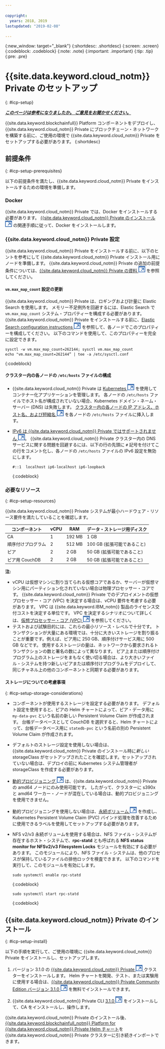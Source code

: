 ```yaml
---

copyright:
  years: 2018, 2019
lastupdated: "2019-02-08"

---
```


{:new_window: target="_blank"}
{:shortdesc: .shortdesc}
{:screen: .screen}
{:codeblock: .codeblock}
{:note: .note}
{:important: .important}
{:tip: .tip}
{:pre: .pre}

# {{site.data.keyword.cloud_notm}} Private のセットアップ
{: #icp-setup}

***[このページは参考になりましたか。 ご意見をお聞かせください。](https://www.surveygizmo.com/s3/4501493/IBM-Blockchain-Documentation)***

{{site.data.keyword.blockchainfull}} Platform コンポーネントをデプロイし、{{site.data.keyword.cloud_notm}} Private にブロックチェーン・ネットワークを構築する前に、ご使用の環境で {{site.data.keyword.cloud_notm}} Private をセットアップする必要があります。
{:shortdesc}

## 前提条件
{: #icp-setup-prerequisites}

以下の前提条件を満たし、{{site.data.keyword.cloud_notm}} Private をインストールするための環境を準備します。

### Docker
{{site.data.keyword.cloud_notm}} Private では、Docker をインストールする必要があります。 [{{site.data.keyword.cloud_notm}} Private のインストール ![外部リンク・アイコン](images/external_link.svg "外部リンク・アイコン")](https://www.ibm.com/support/knowledgecenter/en/SSBS6K_3.1.0/installing/install.html " {{site.data.keyword.cloud_notm}} Private のインストール") の関連手順に従って、Docker をインストールします。

### {{site.data.keyword.cloud_notm}} Private 設定
{{site.data.keyword.cloud_notm}} Private をインストールする前に、以下のヒントを参考にして {{site.data.keyword.cloud_notm}} Private インストール用にノードを準備します。 {{site.data.keyword.cloud_notm}} Private の追加の前提条件については、[{{site.data.keyword.cloud_notm}} Private の資料 ![外部リンク・アイコン](images/external_link.svg "外部リンク・アイコン")](https://www.ibm.com/support/knowledgecenter/en/SSBS6K_3.1.0/installing/prep.html "インストールのためのクラスターの準備") を参照してください。

#### `vm.max_map_count` 設定の更新
{{site.data.keyword.cloud_notm}} Private は、ロギングおよび計量に Elastic Search を使用します。 メモリー不足例外を回避するには、Elastic Search で `vm.max_map_count` システム・プロパティーを構成する必要があります。 {{site.data.keyword.cloud_notm}} Private をインストールする前に、[Elastic Search configuration instructions ![外部リンク・アイコン](images/external_link.svg "外部リンク・アイコン")](https://www.elastic.co/guide/en/elasticsearch/reference/current/vm-max-map-count.html "Virtual memory") を参照して、各ノードでこのプロパティーを構成してください。 以下のコマンドを使用して、このプロパティーを完全に設定できます。

```
sysctl -w vm.max_map_count=262144; sysctl vm.max_map_count
echo "vm.max_map_count=262144” | tee -a /etc/sysctl.conf
```
{:codeblock}

#### クラスター内の各ノードの `/etc/hosts` ファイルの構成

- {{site.data.keyword.cloud_notm}} Private は [Kubernetes ![外部リンク・アイコン](images/external_link.svg "外部リンク・アイコン")](https://kubernetes.io/docs/tutorials/kubernetes-basics/ "Learn Kubernetes Basics") を使用してコンテナー化アプリケーションを管理します。 各ノードの `/etc/hosts` ファイルでホスト名が構成されていない場合、Kubernetes ドメイン・ネーム・サーバー (DNS) は失敗します。 [クラスター内の各ノードの IP アドレス、ホスト名、および短縮名 ![外部リンク・アイコン](images/external_link.svg "外部リンク・アイコン")](https://www.ibm.com/support/knowledgecenter/en/SSBS6K_3.1.0/installing/prep_cluster.html "クラスターの構成") を各ノードの `/etc/hosts` ファイルに挿入します。

- [IPv6 は {{site.data.keyword.cloud_notm}} Private ではサポートされません ![外部リンク・アイコン](images/external_link.svg "外部リンク・アイコン")](https://www.ibm.com/support/knowledgecenter/en/SSBS6K_3.1.0/getting_started/known_issues.html#ipv6 "IPv6 はサポートされない")。 {{site.data.keyword.cloud_notm}} Private クラスター内の DNS サービスに関する問題を回避するには、以下の行の先頭に `#` 記号を付けてこの行をコメント化し、各ノードの `/etc/hosts` ファイルの IPv6 設定を無効にします。
  ```
  #::1  localhost ip6-localhost ip6-loopback
  ```
  {:codeblock}

### 必要なリソース
{: #icp-setup-resources}

{{site.data.keyword.cloud_notm}} Private システムが最小ハードウェア・リソース要件を満たしていることを確認します。

| コンポーネント | vCPU | RAM | データ・ストレージ用ディスク |
|-----------|------|-----|-----------------------|
| CA | 1 |192 MB | 1 GB |
| 順序付けプログラム | 2 | 512 MB | 100 GB (拡張可能であること) |
| ピア | 2 | 2 GB | 50 GB (拡張可能であること) |
| ピア用 CouchDB | 2| 2 GB |50 GB (拡張可能であること) |

 **注:**
 - vCPU は仮想マシンに割り当てられる仮想コアであるか、サーバーが仮想マシン用にパーティション化されていない場合は物理プロセッサー・コアです。 {{site.data.keyword.cloud_notm}} Private でのデプロイメントの仮想プロセッサー・コア (VPC) を決定する場合は、vCPU 要件を考慮する必要があります。 VPC は {{site.data.keyword.IBM_notm}} 製品のライセンス交付コストを決定する単位です。 VPC を決定するシナリオについて詳しくは、[仮想プロセッサー・コア (VPC) ![外部リンク・アイコン](images/external_link.svg "外部リンク・アイコン")](https://www.ibm.com/support/knowledgecenter/en/SS8JFY_9.2.0/com.ibm.lmt.doc/Inventory/overview/c_virtual_processor_core_licenses.html) を参照してください。
 - テストおよび試験目的には、これらの最小リソース・レベルで十分です。 トランザクションが大量にある環境では、十分に大きいストレージを割り振ることが重要です。例えば、ピア用に 250 GB、順序付けサービス用に 500 GB などです。 使用するストレージの量は、ネットワークから要求されるトランザクションの数と署名の数によって異なります。 ピア上または順序付けプログラム上のストレージをまもなく使い切る場合は、より大きいファイル・システムを持つ新しいピアまたは順序付けプログラムをデプロイして、同じチャネル上の他のコンポーネントと同期する必要があります。

#### ストレージについての考慮事項
{: #icp-setup-storage-considerations}

* コンポーネントが使用するストレージを設定する必要があります。 デフォルト設定を使用すると、ピアの Helm チャートによって、ピア・データ用に `my-data-pvc` という名前の新しい Persistent Volume Claim が作成されます。 台帳データベースとして CouchDB を選択すると、Helm チャートによって、台帳データベース用に `statedb-pvc` という名前の別の Persistent Volume Claim が作成されます。
* デフォルトのストレージ設定を使用しない場合は、{{site.data.keyword.cloud_notm}} Private のインストール時に*新しい* storageClass がセットアップされたことを確認します。セットアップされていない場合は、デプロイの前に Kubernetes システム管理者が storageClass を作成する必要があります。
* [動的プロビジョニング ![外部リンク・アイコン](images/external_link.svg "外部リンク・アイコン")](https://kubernetes.io/docs/concepts/storage/dynamic-provisioning/ "動的ボリューム・プロビジョニング") は、{{site.data.keyword.cloud_notm}} Private の amd64 ノードにのみ使用可能です。 したがって、クラスターに s390x と amd64 ワーカー・ノードが混在している場合は、動的プロビジョニングを使用できません。
* 動的プロビジョニングを使用しない場合は、[永続ボリューム ![外部リンク・アイコン](images/external_link.svg "外部リンク・アイコン")](https://kubernetes.io/docs/concepts/storage/persistent-volumes/ "永続ボリューム") を作成し、Kubernetes Persistent Volume Claim (PVC) バインド処理を改善するために使用できるラベルを使用してセットアップする必要があります。
* NFS v2/v3 永続ボリュームを使用する場合は、NFS ファイル・システムが存在するホスト・システムで、**rpc-statd** とも呼ばれる **NFS status monitor for NFSv2/v3 Filesystem Locks** モジュールを有効にする必要があります。 このモジュールにより、NFS ファイル・システムは、他のプロセスが保持しているファイルの排他ロックを検査できます。 以下のコマンドを実行して、このモジュールを有効にします。

  ```
  sudo systemctl enable rpc-statd
  ```
  {:codeblock}

  ```
  sudo systemctl start rpc-statd
  ```
  {:codeblock}

## {{site.data.keyword.cloud_notm}} Private のインストール
{: #icp-setup-install}

以下の手順を実行して、ご使用の環境に {{site.data.keyword.cloud_notm}} Private をインストールし、セットアップします。

1. バージョン 3.1.0 の [{{site.data.keyword.cloud_notm}} Private ![外部リンク・アイコン](images/external_link.svg "外部リンク・アイコン") ](https://www.ibm.com/support/knowledgecenter/en/SSBS6K_3.1.0/kc_welcome_containers.html) クラスターをインストールします。 Helm チャートを開発、テスト、または実験用に使用する場合は、[{{site.data.keyword.cloud_notm}} Private Community Edition バージョン 3.1.0 ![外部リンク・アイコン](images/external_link.svg "外部リンク・アイコン")](https://www.ibm.com/support/knowledgecenter/en/SSBS6K_3.1.0/kc_welcome_containers.html "{{site.data.keyword.cloud_notm}} Private-CE バージョン 3.1.0") を無料でインストールできます。

2. {{site.data.keyword.cloud_notm}} Private CLI [3.1.0 ![外部リンク・アイコン](images/external_link.svg "外部リンク・アイコン")](https://www.ibm.com/support/knowledgecenter/en/SSBS6K_3.1.0/manage_cluster/install_cli.html) をインストールして、CA をインストールし、操作します。

{{site.data.keyword.cloud_notm}} Private のインストール後、[{{site.data.keyword.blockchainfull_notm}} Platform for {{site.data.keyword.cloud_notm}} Private Helm チャート](/docs/services/blockchain/howto/helm_install_icp.html#helm-install)を {{site.data.keyword.cloud_notm}} Private クラスターに引き続きインポートできます。
